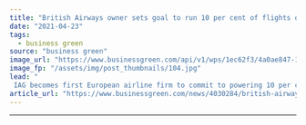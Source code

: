```yaml
---
title: "British Airways owner sets goal to run 10 per cent of flights on sustainable biofuels by 2030"
date: "2021-04-23"
tags: 
  - business green
source: "business green"
image_url: "https://www.businessgreen.com/api/v1/wps/1ec62f3/4a0ae847-14fa-4975-b7dc-635ecb2df536/6/british-airways-IAG-2020-2-185x114.jpg"
image_fp: "/assets/img/post_thumbnails/104.jpg"
lead: "
 IAG becomes first European airline firm to commit to powering 10 per cent of its flights with sustainable aviation fuel by end of decade ..."
article_url: "https://www.businessgreen.com/news/4030284/british-airways-owner-sets-goal-run-cent-flights-sustainable-biofuels-2030"
---
```


---

